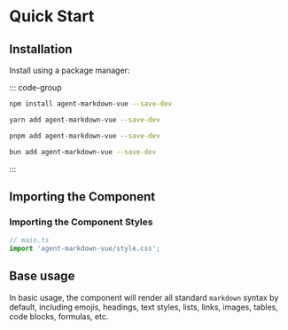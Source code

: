 # Quick Start

## Installation

Install using a package manager:

::: code-group

```bash [npm]
npm install agent-markdown-vue --save-dev
```

```bash [yarn]
yarn add agent-markdown-vue --save-dev
```

```bash [pnpm]
pnpm add agent-markdown-vue --save-dev
```

```bash [bun]
bun add agent-markdown-vue --save-dev
```

:::

## Importing the Component

### Importing the Component Styles

```ts
// main.ts
import 'agent-markdown-vue/style.css';
```

## Base usage

In basic usage, the component will render all standard `markdown` syntax by default, including emojis, headings, text styles, lists, links, images, tables, code blocks, formulas, etc.

<demo vue="markdown/enbasic.vue"   />
